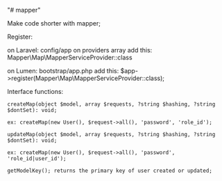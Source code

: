 "# mapper"

Make code shorter with mapper;

Register:

on Laravel: config/app on providers array add this: Mapper\Map\MapperServiceProvider::class

on Lumen: bootstrap/app.php add this: $app->register(Mapper\Map\MapperServiceProvider::class);

Interface functions: 

    createMap(object $model, array $requests, ?string $hashing, ?string $dontSet): void;
    
    ex: createMap(new User(), $request->all(), 'password', 'role_id');

    updateMap(object $model, array $requests, ?string $hashing, ?string $dontSet): void;
    
    ex: createMap(new User(), $request->all(), 'password', 'role_id|user_id');

    getModelKey(); returns the primary key of user created or updated;
